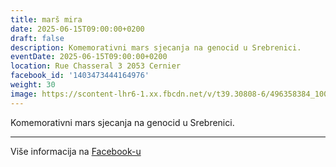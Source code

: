 ```yaml
---
title: marš mira
date: 2025-06-15T09:00:00+0200
draft: false
description: Komemorativni mars sjecanja na genocid u Srebrenici.
eventDate: 2025-06-15T09:00:00+0200
location: Rue Chasseral 3 2053 Cernier
facebook_id: '1403473444164976'
weight: 30
image: https://scontent-lhr6-1.xx.fbcdn.net/v/t39.30808-6/496358384_1007574214836511_4806363768185633011_n.jpg?_nc_cat=102&ccb=1-7&_nc_sid=9e60e4&_nc_ohc=wa1Ru5Z0udMQ7kNvwE-L06J&_nc_oc=AdkrrWzizD6BNNzZgvOLSc7kFeIbdYb3lVlKWXugFbm-1FHLAd6y-QYElYMsr_PlUUw&_nc_zt=23&_nc_ht=scontent-lhr6-1.xx&edm=ABTKTjYEAAAA&_nc_gid=ZIkMPZMX_FVBb9spXKGDKg&oh=00_AfcBrvnCHuTHEoNY3bOgzN1-HrQUOTfmcQbuHi6y3lOmbQ&oe=68E79D2E
---
```


Komemorativni mars sjecanja na genocid u Srebrenici.

---

Više informacija na [Facebook-u](https://facebook.com/events/1403473444164976)